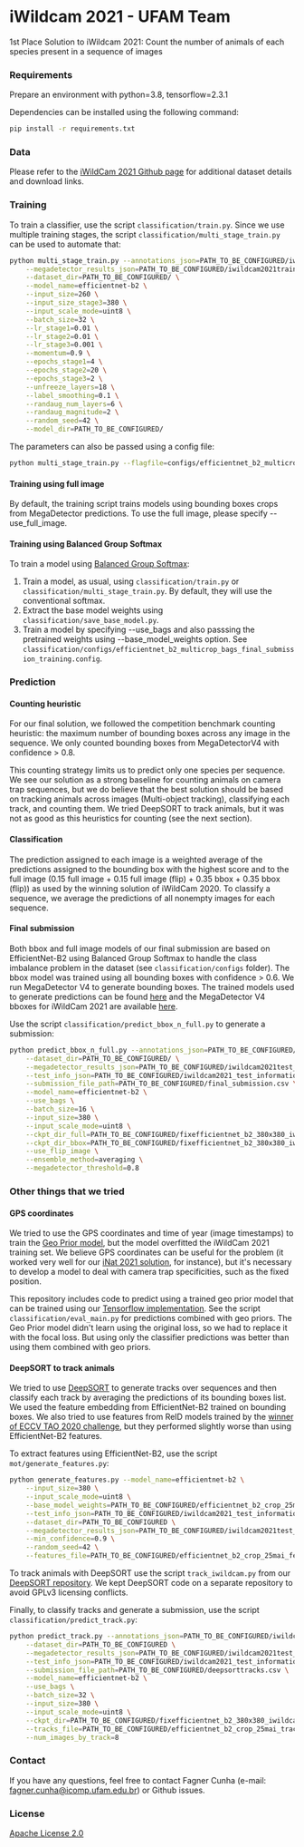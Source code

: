 # iWildcam 2021 - UFAM Team

1st Place Solution to iWildcam 2021: Count the number of animals of each species present in a sequence of images

### Requirements

Prepare an environment with python=3.8, tensorflow=2.3.1

Dependencies can be installed using the following command:
```bash
pip install -r requirements.txt
```

### Data

Please refer to the [iWildCam 2021 Github page](https://github.com/visipedia/iwildcam_comp) for additional dataset details and download links.

### Training

To train a classifier, use the script `classification/train.py`. Since we use multiple training stages, the script `classification/multi_stage_train.py` can be used to automate that:
```bash
python multi_stage_train.py --annotations_json=PATH_TO_BE_CONFIGURED/iwildcam2021_train_annotations.json \
    --megadetector_results_json=PATH_TO_BE_CONFIGURED/iwildcam2021train_originalimage_megadetector_v4.1_results_parsed.json \
    --dataset_dir=PATH_TO_BE_CONFIGURED/ \
    --model_name=efficientnet-b2 \
    --input_size=260 \
    --input_size_stage3=380 \
    --input_scale_mode=uint8 \
    --batch_size=32 \
    --lr_stage1=0.01 \
    --lr_stage2=0.01 \
    --lr_stage3=0.001 \
    --momentum=0.9 \
    --epochs_stage1=4 \
    --epochs_stage2=20 \
    --epochs_stage3=2 \
    --unfreeze_layers=18 \
    --label_smoothing=0.1 \
    --randaug_num_layers=6 \
    --randaug_magnitude=2 \
    --random_seed=42 \
    --model_dir=PATH_TO_BE_CONFIGURED/
```

The parameters can also be passed using a config file:
```bash
python multi_stage_train.py --flagfile=configs/efficientnet_b2_multicrop_bags_final_submission_training.config
```

#### Training using full image

By default, the training script trains models using bounding boxes crops from MegaDetector predictions. To use the full image, please specify --use_full_image.

#### Training using Balanced Group Softmax

To train a model using [Balanced Group Softmax](https://arxiv.org/abs/2006.10408):

1. Train a model, as usual, using `classification/train.py` or `classification/multi_stage_train.py`. By default, they will use the conventional softmax.
1. Extract the base model weights using `classification/save_base_model.py`.
1. Train a model by specifying --use_bags and also passsing the pretrained weights using --base_model_weights option. See `classification/configs/efficientnet_b2_multicrop_bags_final_submission_training.config`.

### Prediction

#### Counting heuristic

For our final solution, we followed the competition benchmark counting heuristic: the maximum number of bounding boxes across any image in the sequence. We only counted bounding boxes from MegaDetectorV4 with confidence > 0.8.

This counting strategy limits us to predict only one species per sequence. We see our solution as a strong baseline for counting animals on camera trap sequences, but we do believe that the best solution should be based on tracking animals across images (Multi-object tracking), classifying each track, and counting them. We tried DeepSORT to track animals, but it was not as good as this heuristics for counting (see the next section).

#### Classification

The prediction assigned to each image is a weighted average of the predictions assigned to the bounding box with the highest score and to the full image (0.15 full image + 0.15 full image (flip) + 0.35 bbox + 0.35 bbox (flip)) as used by the winning solution of iWildCam 2020. To classify a sequence, we average the predictions of all nonempty images for each sequence.

#### Final submission

Both bbox and full image models of our final submission are based on EfficientNet-B2 using Balanced Group Softmax to handle the class imbalance problem in the dataset (see `classification/configs` folder). The bbox model was trained using all bounding boxes with confidence > 0.6. We run MegaDetector V4 to generate bounding boxes. The trained models used to generate predictions can be found [here](https://drive.google.com/drive/folders/1jM_U0tyvYr0aRsZI_g3aUwYNAKPqqWl1?usp=sharing) and the MegaDetector V4 bboxes for iWildCam 2021 are available [here](https://drive.google.com/drive/folders/19LNFfvEVmOf1NDsT0jn4v47socpFbXek?usp=sharing).

Use the script `classification/predict_bbox_n_full.py` to generate a submission:
```bash
python predict_bbox_n_full.py --annotations_json=PATH_TO_BE_CONFIGURED/iwildcam2021_train_annotations.json \
    --dataset_dir=PATH_TO_BE_CONFIGURED/ \
    --megadetector_results_json=PATH_TO_BE_CONFIGURED/iwildcam2021test_originalimage_megadetector_v4.1_results_parsed.json \
    --test_info_json=PATH_TO_BE_CONFIGURED/iwildcam2021_test_information.json \
    --submission_file_path=PATH_TO_BE_CONFIGURED/final_submission.csv \
    --model_name=efficientnet-b2 \
    --use_bags \
    --batch_size=16 \
    --input_size=380 \
    --input_scale_mode=uint8 \
    --ckpt_dir_full=PATH_TO_BE_CONFIGURED/fixefficientnet_b2_380x380_iwildcam_fulltrain_mdv4_fullimage_16mai_bags_mltstg/ \
    --ckpt_dir_bbox=PATH_TO_BE_CONFIGURED/fixefficientnet_b2_380x380_iwildcam_fulltrain_mdv4_multicrop_26mai_bags_mltstg/ \
    --use_flip_image \
    --ensemble_method=averaging \
    --megadetector_threshold=0.8
```

### Other things that we tried

#### GPS coordinates

We tried to use the GPS coordinates and time of year (image timestamps) to train the [Geo Prior model](https://arxiv.org/abs/1906.05272), but the model overfitted the iWildCam 2021 training set. We believe GPS coordinates can be useful for the problem (it worked very well for our [iNat 2021 solution](https://github.com/alcunha/inat2021ufam), for instance), but it's necessary to develop a model to deal with camera trap specificities, such as the fixed position.

This repository includes code to predict using a trained geo prior model that can be trained using our [Tensorflow implementation](https://github.com/alcunha/geo_prior_tf/). See the script `classification/eval_main.py` for predictions combined with geo priors. The Geo Prior model didn't learn using the original loss, so we had to replace it with the focal loss. But using only the classifier predictions was better than using them combined with geo priors.

#### DeepSORT to track animals

We tried to use [DeepSORT](https://arxiv.org/abs/1703.07402) to generate tracks over sequences and then classify each track by averaging the predictions of its bounding boxes list. We used the feature embedding from EfficientNet-B2 trained on bounding boxes. We also tried to use features from ReID models trained by the [winner of ECCV TAO 2020 challenge](https://github.com/feiaxyt/Winner_ECCV20_TAO), but they performed slightly worse than using EfficientNet-B2 features.

To extract features using EfficientNet-B2, use the script `mot/generate_features.py`:
```bash
python generate_features.py --model_name=efficientnet-b2 \
    --input_size=380 \
    --input_scale_mode=uint8 \
    --base_model_weights=PATH_TO_BE_CONFIGURED/efficientnet_b2_crop_25mai.h5 \
    --test_info_json=PATH_TO_BE_CONFIGURED/iwildcam2021_test_information.json \
    --dataset_dir=PATH_TO_BE_CONFIGURED \
    --megadetector_results_json=PATH_TO_BE_CONFIGURED/iwildcam2021test_originalimage_megadetector_v4.1_results_parsed.json \
    --min_confidence=0.9 \
    --random_seed=42 \
    --features_file=PATH_TO_BE_CONFIGURED/efficientnet_b2_crop_25mai_features.json
```

To track animals with DeepSORT use the script `track_iwildcam.py` from our [DeepSORT repository](https://github.com/alcunha/deep_sort_iwildcam2021ufam). We kept DeepSORT code on a separate repository to avoid GPLv3 licensing conflicts.

Finally, to classify tracks and generate a submission, use the script `classification/predict_track.py`:
```bash
python predict_track.py --annotations_json=PATH_TO_BE_CONFIGURED/iwildcam2021_train_annotations.json \
    --dataset_dir=PATH_TO_BE_CONFIGURED \
    --megadetector_results_json=PATH_TO_BE_CONFIGURED/iwildcam2021test_originalimage_megadetector_v4.1_results_parsed.json \
    --test_info_json=PATH_TO_BE_CONFIGURED/iwildcam2021_test_information.json \
    --submission_file_path=PATH_TO_BE_CONFIGURED/deepsorttracks.csv \
    --model_name=efficientnet-b2 \
    --use_bags \
    --batch_size=32 \
    --input_size=380 \
    --input_scale_mode=uint8 \
    --ckpt_dir=PATH_TO_BE_CONFIGURED/fixefficientnet_b2_380x380_iwildcam_fulltrain_mdv4_multicrop_26mai_bags_mltstg/ \
    --tracks_file=PATH_TO_BE_CONFIGURED/efficientnet_b2_crop_25mai_tracks.json \
    --num_images_by_track=8
```

### Contact

If you have any questions, feel free to contact Fagner Cunha (e-mail: fagner.cunha@icomp.ufam.edu.br) or Github issues. 

### License

[Apache License 2.0](LICENSE)